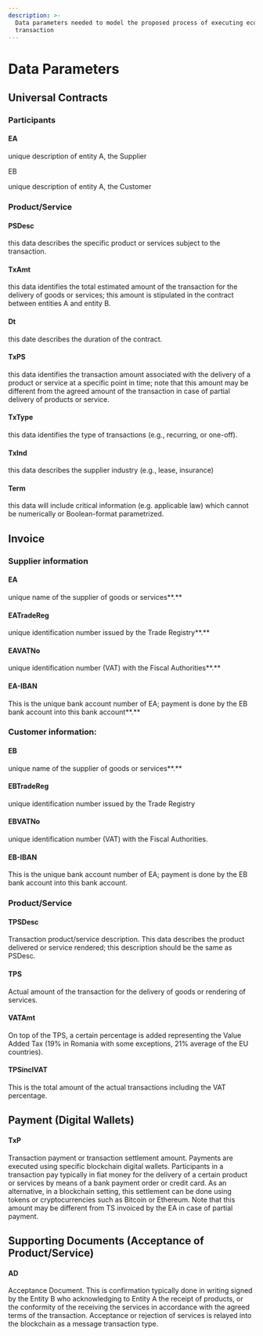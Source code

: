 ```yaml
---
description: >-
  Data parameters needed to model the proposed process of executing economic
  transaction
---
```


# Data Parameters

## **Universal Contracts**

### Participants

#### EA

unique description of entity A, the Supplier

EB

unique description of entity A, the Customer

### Product/Service

#### PSDesc

this data describes the specific product or services subject to the transaction.

#### TxAmt

this data identifies the total estimated amount of the transaction for the delivery of goods or services; this amount is stipulated in the contract between entities A and entity B.

#### Dt

this date describes the duration of the contract.

#### TxPS

this data identifies the transaction amount associated with the delivery of a product or service at a specific point in time; note that this amount may be different from the agreed amount of the transaction in case of partial delivery of products or service.

#### TxType&#x20;

this data identifies the type of transactions (e.g., recurring, or one-off).

#### TxInd

this data describes the supplier industry (e.g., lease, insurance)

#### Term

this data will include critical information (e.g. applicable law) which cannot be numerically or Boolean-format parametrized.&#x20;

## **Invoice**

### Supplier information

#### EA

unique name of the supplier of goods or services**.**

#### EATradeReg

unique identification number issued by the Trade Registry**.**

#### EAVATNo

unique identification number (VAT) with the Fiscal Authorities**.**

#### EA-IBAN

This is the unique bank account number of EA; payment is done by the EB bank account into this bank account**.**

### Customer information:

#### EB

unique name of the supplier of goods or services**.**

#### EBTradeReg

unique identification number issued by the Trade Registry

#### EBVATNo

unique identification number (VAT) with the Fiscal Authorities.

#### EB-IBAN

This is the unique bank account number of EA; payment is done by the EB bank account into this bank account.

### Product/Service

#### TPSDesc

Transaction product/service description. This data describes the product delivered or service rendered; this description should be the same as PSDesc.

#### TPS

Actual amount of the transaction for the delivery of goods or rendering of services.

#### VATAmt

On top of the TPS, a certain percentage is added representing the Value Added Tax (19% in Romania with some exceptions, 21% average of the EU countries).

#### TPSinclVAT

This is the total amount of the actual transactions including the VAT percentage.

## **Payment (Digital Wallets)**

#### TxP

Transaction payment or transaction settlement amount. Payments are executed using specific blockchain digital wallets. Participants in a transaction pay typically in fiat money for the delivery of a certain product or services by means of a bank payment order or credit card. As an alternative, in a blockchain setting, this settlement can be done using tokens or cryptocurrencies such as Bitcoin or Ethereum. Note that this amount may be different from TS invoiced by the EA in case of partial payment.

## **Supporting Documents (Acceptance of Product/Service)**

#### AD

Acceptance Document. This is confirmation typically done in writing signed by the Entity B who acknowledging to Entity A the receipt of products, or the conformity of the receiving the services in accordance with the agreed terms of the transaction. Acceptance or rejection of services is relayed into the blockchain as a message transaction type.
